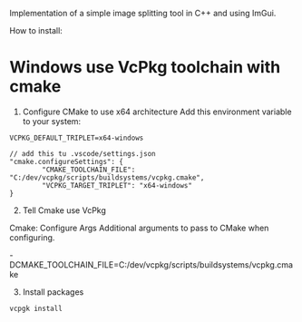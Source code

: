 Implementation of a simple image splitting tool in C++ and using ImGui.

How to install:

# Windows use VcPkg toolchain with cmake

1. Configure CMake to use x64 architecture
Add this environment variable to your system:
```
VCPKG_DEFAULT_TRIPLET=x64-windows

// add this tu .vscode/settings.json
"cmake.configureSettings": {
        "CMAKE_TOOLCHAIN_FILE": "C:/dev/vcpkg/scripts/buildsystems/vcpkg.cmake",
        "VCPKG_TARGET_TRIPLET": "x64-windows"
}

```

2. Tell Cmake use VcPkg

Cmake: Configure Args
Additional arguments to pass to CMake when configuring.

-DCMAKE_TOOLCHAIN_FILE=C:/dev/vcpkg/scripts/buildsystems/vcpkg.cmake

3. Install packages

```
vcpgk install
```

